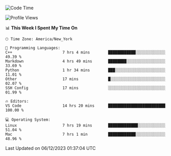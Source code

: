 <!--START_SECTION:waka-->
![Code Time](http://img.shields.io/badge/Code%20Time-642%20hrs%2022%20mins-blue)

![Profile Views](http://img.shields.io/badge/Profile%20Views-0-blue)

📊 **This Week I Spent My Time On** 

```text
🕑︎ Time Zone: America/New_York

💬 Programming Languages: 
C++                      7 hrs 4 mins        ████████████░░░░░░░░░░░░░   49.39 % 
Markdown                 4 hrs 49 mins       ████████░░░░░░░░░░░░░░░░░   33.69 % 
Python                   1 hr 34 mins        ███░░░░░░░░░░░░░░░░░░░░░░   11.01 % 
Other                    17 mins             █░░░░░░░░░░░░░░░░░░░░░░░░   02.07 % 
SSH Config               17 mins             ░░░░░░░░░░░░░░░░░░░░░░░░░   01.99 % 

🔥 Editors: 
VS Code                  14 hrs 20 mins      █████████████████████████   100.00 % 

💻 Operating System: 
Linux                    7 hrs 19 mins       █████████████░░░░░░░░░░░░   51.04 % 
Mac                      7 hrs 1 min         ████████████░░░░░░░░░░░░░   48.96 % 
```


 Last Updated on 06/12/2023 01:37:04 UTC
<!--END_SECTION:waka-->
